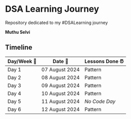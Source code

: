 # DSA Learning Journey

Repository dedicated to my #DSALearning journey

**Muthu Selvi**

## Timeline

| Day/Week :pushpin: | Date :calendar: | Lessons Done :alarm_clock: |
|------|-----------------|--------------------|
| Day 1 | 07 August 2024 | Pattern |
| Day 2 | 08 August 2024 | Pattern |
| Day 3 | 09 August 2024 | Pattern |
| Day 4 | 10 August 2024 | Pattern |
| Day 5 | 11 August 2024 | *No Code Day* |
| Day 6 | 12 August 2024 | Pattern |
